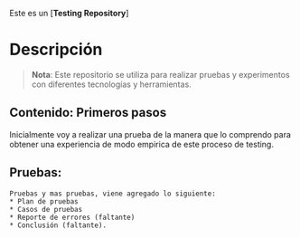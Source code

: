 Este es un [**Testing Repository**]

# Descripción
> **Nota**: Este repositorio se utiliza para realizar pruebas y experimentos con diferentes tecnologías y herramientas.

## Contenido: Primeros pasos

Inicialmente voy a realizar una prueba de la manera que lo comprendo para obtener una experiencia de modo empirica de este proceso de  testing.

## Pruebas:
    Pruebas y mas pruebas, viene agregado lo siguiente:
    * Plan de pruebas
    * Casos de pruebas
    * Reporte de errores (faltante)
    * Conclusión (faltante).
    
